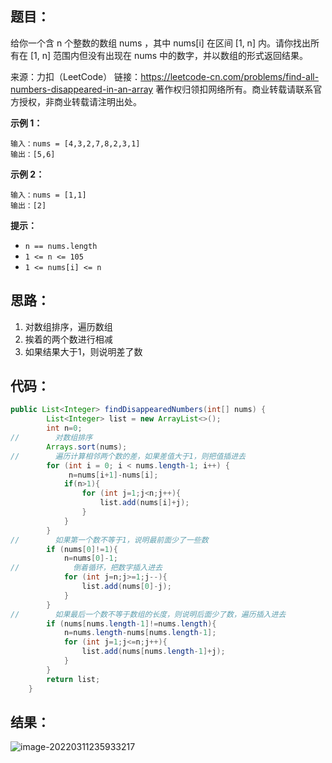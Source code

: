 ## 题目：

给你一个含 n 个整数的数组 nums ，其中 nums[i] 在区间 [1, n] 内。请你找出所有在 [1, n] 范围内但没有出现在 nums 中的数字，并以数组的形式返回结果。

来源：力扣（LeetCode）
链接：https://leetcode-cn.com/problems/find-all-numbers-disappeared-in-an-array
著作权归领扣网络所有。商业转载请联系官方授权，非商业转载请注明出处。

**示例 1：**

```
输入：nums = [4,3,2,7,8,2,3,1]
输出：[5,6]
```

**示例 2：**

```
输入：nums = [1,1]
输出：[2]
```

**提示：**

- `n == nums.length`
- `1 <= n <= 105`
- `1 <= nums[i] <= n`

## 思路：

1. 对数组排序，遍历数组
2. 挨着的两个数进行相减
3. 如果结果大于1，则说明差了数

## 代码：

```java
public List<Integer> findDisappearedNumbers(int[] nums) {
        List<Integer> list = new ArrayList<>();
        int n=0;
//        对数组排序
        Arrays.sort(nums);
//        遍历计算相邻两个数的差，如果差值大于1，则把值插进去
        for (int i = 0; i < nums.length-1; i++) {
             n=nums[i+1]-nums[i];
            if(n>1){
                for (int j=1;j<n;j++){
                    list.add(nums[i]+j);
                }
            }
        }
//        如果第一个数不等于1，说明最前面少了一些数
        if (nums[0]!=1){
            n=nums[0]-1;
//            倒着循环，把数字插入进去
            for (int j=n;j>=1;j--){
                list.add(nums[0]-j);
            }
        }
//        如果最后一个数不等于数组的长度，则说明后面少了数，遍历插入进去
        if (nums[nums.length-1]!=nums.length){
            n=nums.length-nums[nums.length-1];
            for (int j=1;j<=n;j++){
                list.add(nums[nums.length-1]+j);
            }
        }
        return list;
    }
```

## 结果：

![image-20220311235933217](https://gitee.com/misteryliu/typora/raw/master/image/image-20220311235933217.png)